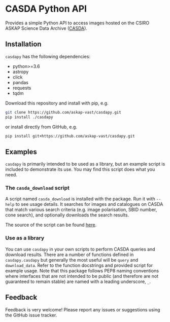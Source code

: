 # CASDA Python API

Provides a simple Python API to access images hosted on the CSIRO ASKAP Science Data
Archive ([CASDA](https://data.csiro.au/)).

## Installation

`casdapy` has the following dependencies:

- python>=3.6
- astropy
- click
- pandas
- requests
- tqdm

Download this repository and install with pip, e.g.

```bash
git clone https://github.com/askap-vast/casdapy.git
pip install ./casdapy
```

or install directly from GitHub, e.g.

```bash
pip install git+https://github.com/askap-vast/casdapy.git
```

## Examples

`casdapy` is primarily intended to be used as a library, but an example script is included
to demonstrate its use. You may find this script does what you need.

### The `casda_download` script

A script named `casda_download` is installed with the package. Run it with `--help` to
see usage details. It searches for images and catalogues on CASDA that match various
search criteria (e.g. image polarisation, SBID number, cone search), and optionally
downloads the search results.

The source of the script can be found [here](casdapy/scripts/download.py).

### Use as a library

You can use `casdapy` in your own scripts to perform CASDA queries and download results.
There are a number of functions defined in `casdapy.casdapy` but generally the most useful
will be `query` and `download_data`. Refer to the function docstrings and provided script
for example usage. Note that this package follows PEP8 naming conventions where interfaces
that are not intended to be public (and therefore are not guaranteed to remain stable) are
named with a leading underscore, `_`.

## Feedback

Feedback is very welcome! Please report any issues or suggestions using the GitHub issue
tracker.
